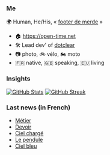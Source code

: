 ### Me

🌍 Human, He/His, « [footer de merde](https://open-time.net/post/2013/07/17/La-veritable-histoire-du-Footer-de-merde-) » 
* 🏠 https://open-time.net 
* 🛠️ Lead dev' of [dotclear](https://git.dotclear.org/dev/dotclear)
* 📷 photo, 🚲 vélo, 🏍️ moto 
* 🇫🇷 native, 🇬🇧 speaking, 🇪🇺 living

### Insights

[![GitHub Stats](https://github-readme-stats-sigma-five.vercel.app/api?username=franck-paul)](https://github.com/franck-paul)
[![GitHub Streak](https://github-readme-streak-stats.herokuapp.com?user=franck-paul)](https://git.io/streak-stats)

### Last news (in French)

<!-- BLOG-POST-LIST:START -->
- [Métier](https://open-time.net/post/2023/10/19/Metier)
- [Devoir](https://open-time.net/post/2023/10/18/Devoir)
- [Ciel chargé](https://open-time.net/post/2023/10/17/Ciel-charge)
- [Le pendule](https://open-time.net/post/2023/10/16/Le-pendule)
- [Ciel bleu](https://open-time.net/post/2023/10/15/Ciel-bleu)
<!-- BLOG-POST-LIST:END -->

